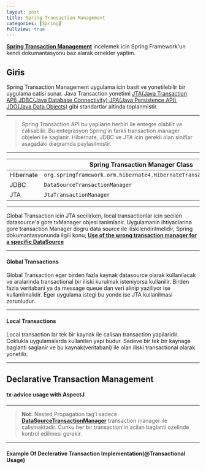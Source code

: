 ```yaml
---
layout: post
title: Spring Transaction Management
categories: [Spring]
fullview: true
---
```



**[Spring Transaction Management](http://docs.spring.io/spring/docs/current/spring-framework-reference/html/transaction.html)** incelemek icin Spring Framework'un kendi dokumantasyonu baz alarak ornekler yaptim. 


Giris
------------
Spring Transaction Management uygulama icin basit ve yonetilebilir bir uygulama catisi sunar. Java Transaction yonetimi [JTA(Java Transaction API)](https://en.wikipedia.org/wiki/Java_Transaction_API),[JDBC(Java Database Connectivity)](https://en.wikipedia.org/wiki/Java_Database_Connectivity),[JPA(Java Persistence API)](https://en.wikipedia.org/wiki/Java_Persistence_API), [JDO(Java Data Objects)](https://en.wikipedia.org/wiki/Java_Data_Objects) gibi standartlar altinda toplanmistir.

-------

>    Spring Transaction API bu yapilarin herbiri ile entegre olabilir ve calisabilir. Bu entegrasyon Spring'in farkli transaction manager objeleri ile saglanir. Hibernate, JDBC ve JTA icin gerekli olan siniflar asagadaki diagramda paylasilmistir.  

-------


|                  | Spring Transaction Manager Class      | Source              |
 ----------------- | ---------------------------- | ------------------
| Hibernate | `org.springframework.orm.hibernate4.HibernateTransactionManager`            | [Source](http://docs.spring.io/spring/docs/3.2.16.RELEASE/javadoc-api/org/springframework/orm/hibernate4/HibernateTransactionManager.html) |
| JDBC          | `DataSourceTransactionManager`            | [Source](http://docs.spring.io/spring-framework/docs/2.5.x/api/org/springframework/jdbc/datasource/DataSourceTransactionManager.html) |
|  JTA         | `JtaTransactionManager` | [source](http://docs.spring.io/spring-framework/docs/2.5.5/api/org/springframework/transaction/jta/JtaTransactionManager.html) |


-------

Global Transaction icin JTA secilirken, local transactionlar icin secilen datasource'a gore txManager objesi tanimlanir. Uygulamanin ihtiyaclarina gore transaction Manager dogru data source ile iliskilendirilmelidir, Spring dokumantasyonunda ilgili konu; **[Use of the wrong transaction manager for a specific DataSource](http://docs.spring.io/spring/docs/current/spring-framework-reference/html/transaction.html#transaction-solutions-to-common-problems-wrong-ptm)**

 --------
 
#### <i class="icon-file"></i> Global Transactions


Global Transaction eger birden fazla kaynak datasource olarak kullanilacak ve aralarinda transactional bir iliski kurulmak isteniyorsa kullanilir. Birden fazla veritabani ya da message queue dan veri alinip yaziliyor ise kullanilmalidir. Eger uygulama istegi bu yonde ise JTA kullanilmasi zorunludur.

---------

#### <i class="icon-file"></i> Local Transactions

Local transaction lar tek bir kaynak ile calisan transaction yapilaridir. Coklukla uygulamalarda kullanilan yapi budur. Sadeve bir tek bir kaynaga baglanti saglanir ve bu kaynak(veritabani) ile olan iliski transactional olarak yonetilir.


---------

Declarative Transaction Management
-------------


#### <i class="icon-file"></i> tx-advice usage with AspectJ

-------

> **Not:** Nested Propagation tag'i sadece **[DataSourceTransactionManager](http://docs.spring.io/spring-framework/docs/2.5.x/api/org/springframework/jdbc/datasource/DataSourceTransactionManager.html)** transaction manager ile calismaktadir. Cunku her bir transaction'in acilan baglanti ozelinde kontrol edilmesi gerekir.


-------

#### <i class="icon-file"></i> Example Of Declerative Transaction Implementation(@Transactional Usage)

